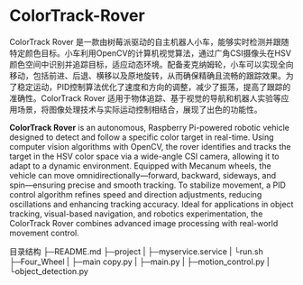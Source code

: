 # ColorTrack-Rover



ColorTrack Rover 是一款由树莓派驱动的自主机器人小车，能够实时检测并跟随特定颜色目标。小车利用OpenCV的计算机视觉算法，通过广角CSI摄像头在HSV颜色空间中识别并追踪目标，适应动态环境。配备麦克纳姆轮，小车可以实现全向移动，包括前进、后退、横移以及原地旋转，从而确保精确且流畅的跟踪效果。为了稳定运动，PID控制算法优化了速度和方向的调整，减少了振荡，提高了跟踪的准确性。ColorTrack Rover 适用于物体追踪、基于视觉的导航和机器人实验等应用场景，将图像处理技术与实际运动控制相结合，展现了出色的功能性。

**ColorTrack Rover** is an autonomous, Raspberry Pi-powered robotic vehicle designed to detect and follow a specific color target in real-time. Using computer vision algorithms with OpenCV, the rover identifies and tracks the target in the HSV color space via a wide-angle CSI camera, allowing it to adapt to a dynamic environment. Equipped with Mecanum wheels, the vehicle can move omnidirectionally—forward, backward, sideways, and spin—ensuring precise and smooth tracking. To stabilize movement, a PID control algorithm refines speed and direction adjustments, reducing oscillations and enhancing tracking accuracy. Ideal for applications in object tracking, visual-based navigation, and robotics experimentation, the ColorTrack Rover combines advanced image processing with real-world movement control.



目录结构
├─README.md
├─project
|    ├─myservice.service
|    └run.sh
├─Four_Wheel
|     ├─main copy.py
|     ├─main.py
|     ├─motion_control.py
|     └object_detection.py